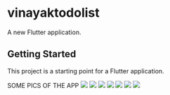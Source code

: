 # vinayaktodolist

A new Flutter application.

## Getting Started

This project is a starting point for a Flutter application.

SOME PICS OF THE APP
![](https://github.com/ASVKVINAYAK/TO-DO-LIST-IN-FLUTTER/blob/master/images/6.png)
![](https://github.com/ASVKVINAYAK/TO-DO-LIST-IN-FLUTTER/blob/master/images/7.png)
![](https://github.com/ASVKVINAYAK/TO-DO-LIST-IN-FLUTTER/blob/master/images/3.png)
![](https://github.com/ASVKVINAYAK/TO-DO-LIST-IN-FLUTTER/blob/master/images/4.png)
![](https://github.com/ASVKVINAYAK/TO-DO-LIST-IN-FLUTTER/blob/master/images/5.png)
![](https://github.com/ASVKVINAYAK/TO-DO-LIST-IN-FLUTTER/blob/master/images/1.png)
![](https://github.com/ASVKVINAYAK/TO-DO-LIST-IN-FLUTTER/blob/master/images/2.png)


